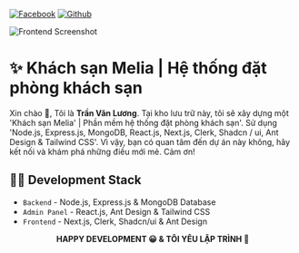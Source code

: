 [![Facebook][facebook-shield]][facebook-url]
[![Github][github-shield]][github-url]

![Frontend Screenshot](https://github.com/tranluong460/Melia/blob/main/frontend-screenshot.png)

# ✨ Khách sạn Melia | Hệ thống đặt phòng khách sạn

Xin chào 👋, Tôi là <strong>Trần Văn Lương</strong>. Tại kho lưu trữ này, tôi sẽ xây dựng một 'Khách sạn Melia' | Phần mềm hệ thống đặt phòng khách sạn'. Sử dụng 'Node.js, Express.js, MongoDB, React.js, Next.js, Clerk, Shadcn / ui, Ant Design & Tailwind CSS'. Vì vậy, bạn có quan tâm đến dự án này không, hãy kết nối và khám phá những điều mới mẻ. Cảm ơn!

<!-- Nội dung dự án -->

## 🧑‍💻 Development Stack

- `Backend` - Node.js, Express.js & MongoDB Database
- `Admin Panel` - React.js, Ant Design & Tailwind CSS
- `Frontend` - Next.js, Clerk, Shadcn/ui & Ant Design

<!-- Liên kết mạng xã hội -->

[facebook-url]: https://www.facebook.com/tranvanluong9703/
[github-url]: https://www.github.com/tranluong460

<!-- Liên kết icon -->

[facebook-shield]: https://img.shields.io/badge/-Facebook-black.svg?style=flat-square&logo=facebook&color=555&logoColor=white
[github-shield]: https://img.shields.io/badge/-Github-black.svg?style=flat-square&logo=github&color=555&logoColor=white

<p align="center">
  <strong> HAPPY DEVELOPMENT 😀 & TÔI YÊU LẬP TRÌNH 💖 </strong>
</p>
